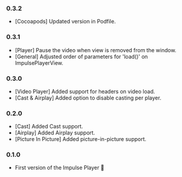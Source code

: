 ### 0.3.2

- [Cocoapods] Updated version in Podfile.

### 0.3.1

- [Player] Pause the video when view is removed from the window.
- [General] Adjusted order of parameters for 'load()' on ImpulsePlayerView.

### 0.3.0

- [Video Player] Added support for headers on video load.
- [Cast & Airplay] Added option to disable casting per player.

### 0.2.0

- [Cast] Added Cast support.
- [Airplay] Added Airplay support.
- [Picture In Picture] Added picture-in-picture support.

### 0.1.0

- First version of the Impulse Player 🚀
